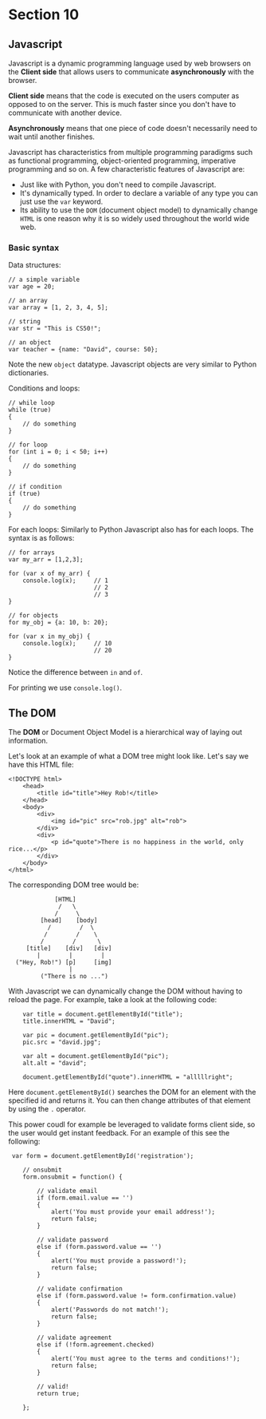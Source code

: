 # Section 10

## Javascript

Javascript is a dynamic programming language used by web browsers on the **Client side** that allows users to communicate **asynchronously** with the browser.

**Client side** means that the code is executed on the users computer as opposed to on the server. This is much faster since you don't have to communicate with another device.

**Asynchronously** means that one piece of code doesn't necessarily need to wait until another finishes.

Javascript has characteristics from multiple programming paradigms such as functional programming, object-oriented programming, imperative programming and so on. A few characteristic features of Javascript are:

* Just like with Python, you don't need to compile Javascript.
* It's dynamically typed. In order to declare a variable of any type you can just use the `var` keyword.
* Its ability to use the `DOM` (document object model) to dynamically change `HTML` is one reason why it is so widely used throughout the world wide web.

### Basic syntax

Data structures:
```
// a simple variable
var age = 20;

// an array
var array = [1, 2, 3, 4, 5];

// string
var str = "This is CS50!";

// an object
var teacher = {name: "David", course: 50};
```

Note the new `object` datatype. Javascript objects are very similar to Python dictionaries.

Conditions and loops:
```
// while loop
while (true)
{
    // do something
}

// for loop
for (int i = 0; i < 50; i++)
{
    // do something
}

// if condition
if (true)
{
    // do something
}
```

For each loops:
Similarly to Python Javascript also has for each loops. The syntax is as follows:
```
// for arrays
var my_arr = [1,2,3];

for (var x of my_arr) {
    console.log(x);     // 1
                        // 2
                        // 3
}

// for objects
for my_obj = {a: 10, b: 20};

for (var x in my_obj) {
    console.log(x);     // 10
                        // 20
}

```

Notice the difference between `in` and `of`.

For printing we use `console.log()`.


## The DOM

The **DOM** or Document Object Model is a hierarchical way of laying out information.

Let's look at an example of what a DOM tree might look like.
Let's say we have this HTML file:

```
<!DOCTYPE html>
    <head>
        <title id="title">Hey Rob!</title>
    </head>
    <body>
        <div>
            <img id="pic" src="rob.jpg" alt="rob">
        </div>
        <div>
            <p id="quote">There is no happiness in the world, only rice...</p>
        </div>
    </body>
</html>
```

The corresponding DOM tree would be:
```
             [HTML]
              /   \
             /     \
         [head]    [body]
           /        /  \
          /        /    \
         /        /      \
     [title]    [div]   [div]
        |        |        |
  ("Hey, Rob!") [p]     [img]
                 |
         ("There is no ...")

```


With Javascript we can dynamically change the DOM without having to reload the page. For example, take a look at the following code:

```
    var title = document.getElementById("title");
    title.innerHTML = "David";

    var pic = document.getElementById("pic");
    pic.src = "david.jpg";

    var alt = document.getElementById("pic");
    alt.alt = "david";

    document.getElementById("quote").innerHTML = "alllllright";
```

Here `document.getElementById()` searches the DOM for an element with the specified id and returns it. You can then change attributes of that element by using the `.` operator.


This power coudl for example be leveraged to validate forms client side, so the user would get instant feedback. For an example of this see the following:

```
 var form = document.getElementById('registration'); 

    // onsubmit
    form.onsubmit = function() { 

        // validate email
        if (form.email.value == '') 
        {
            alert('You must provide your email address!');
            return false;
        }

        // validate password
        else if (form.password.value == '')
        {
            alert('You must provide a password!');
            return false;
        }

        // validate confirmation
        else if (form.password.value != form.confirmation.value) 
        {
            alert('Passwords do not match!');
            return false;
        }

        // validate agreement
        else if (!form.agreement.checked) 
        {
            alert('You must agree to the terms and conditions!');
            return false;
        }

        // valid!
        return true; 

    };

```

